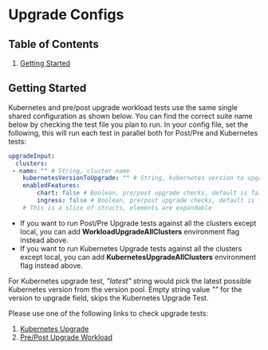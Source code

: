 # Upgrade Configs

## Table of Contents
1. [Getting Started](#Getting-Started)

## Getting Started
Kubernetes and pre/post upgrade workload tests use the same single shared configuration as shown below. You can find the correct suite name below by checking the test file you plan to run.
In your config file, set the following, this will run each test in parallel both for Post/Pre and Kubernetes tests:

```yaml
upgradeInput:
  clusters:
 - name: "" # String, cluster name
    kubernetesVersionToUpgrade: "" # String, kubernetes version to upgrade
    enabledFeatures:
        chart: false # Boolean, pre/post upgrade checks, default is false
        ingress: false # Boolean, pre/post upgrade checks, default is false
    # This is a slice of structs, elements are expandable
```
 - If you want to run Post/Pre Upgrade tests against all the clusters except local, you can add **WorkloadUpgradeAllClusters** environment flag instead above. 
 - If you want to run Kubernetes Upgrade tests against all the clusters except local, you can add **KubernetesUpgradeAllClusters** environment flag instead above.

For Kubernetes upgrade test, *"latest"* string would pick the latest possible Kubernetes version from the version pool. Empty string value *""* for the version to upgrade field, skips the Kubernetes Upgrade Test.

Please use one of the following links to check upgrade tests:

1. [Kubernetes Upgrade](kubernetes_test.go)
2. [Pre/Post Upgrade Workload](workload_test.go)